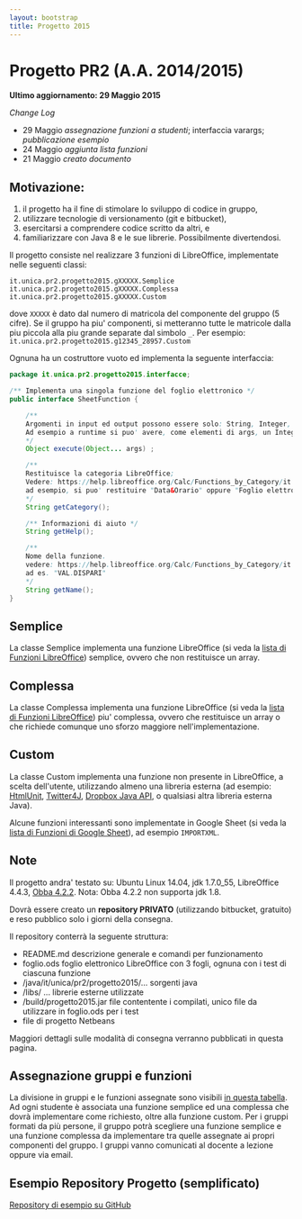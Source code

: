 ```yaml
---
layout: bootstrap
title: Progetto 2015
---
```


Progetto PR2 (A.A. 2014/2015)
======================================
**Ultimo aggiornamento: 29 Maggio 2015**

_Change Log_

 - 29 Maggio _assegnazione funzioni a studenti_; interfaccia varargs; _pubblicazione esempio_ 
 - 24 Maggio _aggiunta lista funzioni_
 - 21 Maggio _creato documento_

Motivazione: 
----------
  1. il progetto ha il fine di stimolare lo sviluppo di codice in gruppo, 
  1. utilizzare tecnologie di versionamento (git e bitbucket), 
  1. esercitarsi a comprendere codice scritto da altri, e 
  1. familiarizzare con Java 8 e le sue librerie. Possibilmente divertendosi.

Il progetto consiste nel realizzare 3 funzioni di LibreOffice, implementate nelle seguenti classi: 

```
it.unica.pr2.progetto2015.gXXXXX.Semplice
it.unica.pr2.progetto2015.gXXXXX.Complessa
it.unica.pr2.progetto2015.gXXXXX.Custom
```

dove `XXXXX` è dato dal numero di matricola del componente del gruppo (5 cifre). Se il gruppo ha piu' componenti, si metteranno tutte le matricole dalla piu piccola alla piu grande separate dal simbolo `_`.
Per esempio: `it.unica.pr2.progetto2015.g12345_28957.Custom`

Ognuna ha un costruttore vuoto ed implementa la seguente interfaccia:

```java
package it.unica.pr2.progetto2015.interfacce;

/** Implementa una singola funzione del foglio elettronico */
public interface SheetFunction {

	/** 
	Argomenti in input ed output possono essere solo: String, Integer, Long, Double, Character, Boolean e array di questi tipi.
	Ad esempio a runtime si puo' avere, come elementi di args, un Integer ed un Long[], e restituire un Double[];
	*/
	Object execute(Object... args) ;

	/** 
	Restituisce la categoria LibreOffice;
	Vedere: https://help.libreoffice.org/Calc/Functions_by_Category/it
	ad esempio, si puo' restituire "Data&Orario" oppure "Foglio elettronico"
	*/
	String getCategory();

	/** Informazioni di aiuto */
	String getHelp(); 

	/** 
	Nome della funzione.
	vedere: https://help.libreoffice.org/Calc/Functions_by_Category/it
	ad es. "VAL.DISPARI" 
	*/         
	String getName();
}
```

Semplice
--------
La classe Semplice implementa una funzione LibreOffice (si veda la [lista di Funzioni LibreOffice](https://help.libreoffice.org/Calc/Functions_by_Category/it)) semplice, ovvero che non restituisce un array.

Complessa
--------
La classe Complessa implementa una funzione LibreOffice (si veda la [lista di Funzioni LibreOffice](https://help.libreoffice.org/Calc/Functions_by_Category/it)) piu' complessa, ovvero che restituisce un array o che richiede comunque uno sforzo maggiore nell'implementazione.

Custom
------
La classe Custom implementa una funzione non presente in LibreOffice, a scelta dell'utente, utilizzando almeno una libreria esterna (ad esempio: [HtmlUnit](http://htmlunit.sourceforge.net/gettingStarted.html), [Twitter4J](http://twitter4j.org/en/index.html), [Dropbox Java API](https://www.dropbox.com/developers/core/start/java), o qualsiasi altra libreria esterna Java).

Alcune funzioni interessanti sono implementate in Google Sheet (si veda la [lista di Funzioni di Google Sheet](https://support.google.com/docs/table/25273?hl=it)), ad esempio `IMPORTXML`.


Note
----

Il progetto andra' testato su: Ubuntu Linux 14.04, jdk 1.7.0_55, LibreOffice 4.4.3, [Obba 4.2.2](http://obba.info/).
Nota: Obba 4.2.2 non supporta jdk 1.8.

Dovrà essere creato un **repository PRIVATO** (utilizzando bitbucket, gratuito) e reso pubblico solo i giorni della consegna.

Il repository conterrà la seguente struttura:

  - README.md   descrizione generale e comandi per funzionamento
  - foglio.ods  foglio elettronico LibreOffice con 3 fogli, ognuna con i test di ciascuna funzione
  - /java/it/unica/pr2/progetto2015/...   sorgenti java
  - /libs/ ...    librerie esterne utilizzate
  - /build/progetto2015.jar   file contentente i compilati, unico file da utilizzare in foglio.ods per i test
  - file di progetto Netbeans

Maggiori dettagli sulle modalità di consegna verranno pubblicati in questa pagina.

Assegnazione gruppi e funzioni
-------
La divisione in gruppi e le funzioni assegnate sono visibili [in questa tabella](https://docs.google.com/spreadsheets/d/1RjFGGm3GcKEHmfgZHQncrIbszDnhZ8K5qKL-Jnc6mP4/edit?usp=sharing).
Ad ogni studente è associata una funzione semplice ed una complessa che dovrà implementare come richiesto, oltre alla funzione custom.
Per i gruppi formati da più persone, il gruppo potrà scegliere una funzione semplice e una funzione complessa da implementare tra quelle assegnate ai propri componenti del gruppo.
I gruppi vanno comunicati al docente a lezione oppure via email. 

Esempio Repository Progetto (semplificato)
----------------
[Repository di esempio su GitHub](https://github.com/pr2unica/progetto2015)


<!--
Lista Funzioni
----

###Database
Le funzioni di questa categoria sono classificate _complesse_

DB.DEV.ST.POP
DB.DEV.ST
DB.PRODOTTO
DB.MEDIA
DB.MIN
DB.MAX
DB.VALORI
DB.CONTA.VALORI
DB.VAR.POP
DB.VAR
DB.SOMMA
DB.CONTA.NUMERI

###Data&Orario
Le funzioni di questa categoria sono tutte classificate _semplici_

FRAZIONE.ANNO
ANNO
GIORNO.LAVORATIVO
NUM.SETTIMANA_ADD
NUM.SETTIMANA
GIORNO.SETTIMANA
OGGI
ORARIO.VALORE
ORARIO
SECONDO
ADESSO
GIORNI.LAVORATIVI.TOT
MESE
MINUTO
ORA
FINE.MESE
DATA.MESE
DOMENICA.DI.PASQUA
GIORNO360
GIORNI
GIORNO
DATA.VALORE
DATA.DIFF
DATA


###Finanza
Le funzioni di questa categoria sono classificate _complesse_

AMMORT.ANNUO
RICEV.SCAD
VA
INTERESSE.RATA
TIR.COST
EFFETTIVO
EFFETTIVO_ADD
DURATA_ADD
TASSO.SCONTO
AMMORT
AMMORT.FISSO
AMMORT.PER
AMMORT.DEGR
INT.MATURATO.SCAD
INT.MATURATO.PER


###Informazione
Le seguenti funzioni sono _semplici_ tranne quelle che restituiscono degli array.

TIPO
NON.DISP
NUM
VAL.TESTO
VAL.RIF
VAL.DISPARI
ISODD
VAL.NUMERO
VAL.NON.TESTO
VAL.NON.DISP
VAL.LOGICO
VAL.FORMULA
VAL.PARI
ISEVEN
VAL.ERRORE
VAL.ERR
VAL.VUOTO
INFO
FORMULA
ATTUALE
CELLA

###Testo
Le seguenti funzioni sono considerate _semplici_.

VALORE
MAIUSC
UNICODE
CARATT.UNI
ANNULLA.SPAZI
TESTO
T
SOSTITUISCI
RICERCA
ROMANO
DESTRA.B
DESTRA
RIPETI
RIMPIAZZA
MAIUSC.INIZ
STRINGA.ESTRAI.B
STRINGA.ESTRAI
MINUSC
LUNGH.B
LUNGHEZZA
SINISTRA.B
SINISTRA
JIS
FISSO
TROVA
IDENTICO
VALUTA
DECIMALE
CONCATENA
CODICE
LIBERA
CODICE.CARATT
BASE
TESTO.BAHT
ASC
ARABO


###Matematica
Le seguenti sono considerate _semplici_ tranne quelle che restituiscono array.

CONVERTI
ARROTONDA.DIFETTO.PRECISO
ARROTONDA.DIFETTO
SEGNO
ARROTONDA.MULTIPLO
COSECH
SECH
COSEC
SEC
ARCCOS
ARCCOSH
RADQ
ARCCOT
ARCCOTH
ARCSEN
ARCSENH
ARCTAN
ARCTAN.2
ARCTANH
COS
COSH
COT
RADQ.PI.GRECO
COTH
GRADI
EXP
FATTORIALE
INT
PARI
MCD
MCD_ADD
CASUALE.TRA
MCM
LCM_ADD
COMBINAZIONE
COMBINAZIONE.VALORI
TRONCA
LN
LOG
LOG10
ISO.ARROTONDA.ECCESSO
ARROT.ECCESS.PRECISO
ARROTONDA.ECCESSO
PI.GRECO
CASUALE
MULTINOMINALE
POTENZA
SOMMA.SERIE
PRODOTTO
SOMMA.Q
RESTO
QUOZIENTE
RADIANTI
ARROTONDA
ARROTONDA.PER.DIF
ARROTONDA.PER.ECC
SEN
SENH
SOMMA
SOMMA.SE
TAN
TANH
SUBTOTALE
EUROCONVERT
DISPARI
ASS



###Matrice
Le funzioni di questa categoria sono _complesse_

MATR.TRASPOSTA
REGR.LIN
REGR.LOG
MATR.SOMMA.PRODOTTO
SOMMA.DIFF.Q
SOMMA.SOMMA.Q
SOMMA.Q.DIFF
TENDENZA
MATR.UNIT
FREQUENZA
MATR.DETERM
MATR.INVERSA
MATR.PRODOTTO
CRESCITA


###Statistica 
Le funzioni di questa categoria non sono utilizzate nel progetto

###Logica
Le funzioni di questa categoria sono _semplici_.

E
FALSO
SE
NON
O
VERO
XO

###Foglio elettronico
Le funzioni di questa categoria non sono utilizzate nel progetto


-->
